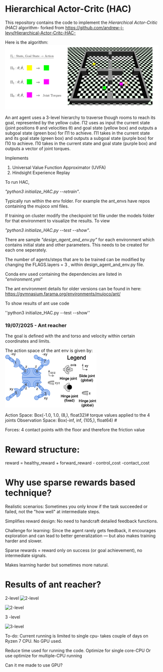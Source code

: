 # Hierarchical Actor-Critc (HAC)
This repository contains the code to implement the *Hierarchical Actor-Critic (HAC)* algorithm- forked from https://github.com/andrew-j-levy/Hierarchical-Actor-Critc-HAC- 

Here is the algorithm:
![img_10.png](img_10.png)

An ant agent uses a 3-level hierarchy to traverse though rooms to reach its goal, represented
by the yellow cube. Π2 uses as input the current state (joint positions θ and velocities θ̇) and goal
state (yellow box) and outputs a subgoal state (green box) for Π1 to achieve. Π1 takes in the current
state and its goal state (green box) and outputs a subgoal state (purple box) for Π0 to achieve. Π0
takes in the current state and goal state (purple box) and outputs a vector of joint torques.


Implements
1. Universal Value Function Approximator (UVFA)
2. Hindsight Experience Replay

To run HAC,

*"python3 initialize_HAC.py --retrain"*.  

Typically run within the env folder. For example the ant_envs 
have repos containing the mujoco xml files.

If training on cluster modify the checkpoint txt file under the models folder for that environment to visualize the results. 
To view

*"python3 initialize_HAC.py --test --show"*.  

There are sample *"design_agent_and_env.py"* for each environment which contains initial state and other parameters. This needs to be created for each one seperately. 

The number of agents/steps that are to be trained can be modified by changing the FLAGS.layers = 3 , within design_agent_and_env.py file. 

Conda env used containing the dependencies are listed in *"environment.yml"*

The ant environment details for older versions can be found in here: 
https://gymnasium.farama.org/environments/mujoco/ant/


To show results of ant use code

''python3 initialize_HAC.py --test --show''

### 19/07/2025 - Ant reacher

The goal is defined with the and torso and velocity within certain coordinates and limits.

The action space of the ant env is given by:
![img.png](img.png)

Action Space: Box(-1.0, 1.0, (8,), float32)# torque values applied to the 4 joints
Observation Space: Box(-inf, inf, (105,), float64) #

Forces: 4 contact points with the floor and therefore the friction value

# Reward structure:

reward = healthy_reward + forward_reward - control_cost -contact_cost

# Why use sparse rewards based technique?
Realistic scenarios:
Sometimes you only know if the task succeeded or failed, not the "how well" at intermediate steps.

Simplifies reward design:
No need to handcraft detailed feedback functions.

Challenge for learning:
Since the agent rarely gets feedback, it encourages exploration and can lead to better generalization — but also makes training harder and slower.

Sparse rewards = reward only on success (or goal achievement), no intermediate signals.

Makes learning harder but sometimes more natural.

# Results of ant reacher?

2-level
![2-level](/ant_reacher_2_level.gif)

![2-level](https://github.com/skr3178/reinforcement_learning/raw/main/HAC/Hierarchical-Actor-Critc-HAC-/ant_reacher_2_level.gif)

3 -level

![3-level](/Ant_reacher_3_stage.gif)

To-do:
Current running is limited to single cpu- takes couple of days on Ryzen 7 CPU. No GPU used. 

Reduce time used for running the code. 
Optimize for single core-CPU
Or use optimize for multiple-CPU running

Can it me made to use GPU?

